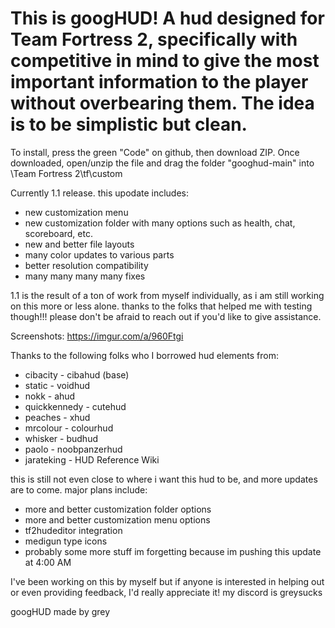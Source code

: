 # This is googHUD! A hud designed for Team Fortress 2, specifically with competitive in mind to give the most important information to the player without overbearing them. The idea is to be simplistic but clean. 

To install, press the green "Code" on github, then download ZIP. Once downloaded, open/unzip the file and drag the folder "googhud-main" into \Team Fortress 2\tf\custom

Currently 1.1 release. this upodate includes:
- new customization menu
- new customization folder with many options such as health, chat, scoreboard, etc.
- new and better file layouts
- many color updates to various parts
- better resolution compatibility
- many many many many fixes

1.1 is the result of a ton of work from myself individually, as i am still working on this more or less alone. thanks to the folks that helped me with testing though!!! please don't be afraid to reach out if you'd like to give assistance.

Screenshots: https://imgur.com/a/960Ftgi


Thanks to the following folks who I borrowed hud elements from:

- cibacity - cibahud (base)
- static - voidhud
- nokk - ahud
- quickkennedy - cutehud
- peaches - xhud
- mrcolour - colourhud
- whisker - budhud
- paolo - noobpanzerhud
- jarateking - HUD Reference Wiki


this is still not even close to where i want this hud to be, and more updates are to come. major plans include:

- more and better customization folder options
- more and better customization menu options
- tf2hudeditor integration
- medigun type icons
- probably some more stuff im forgetting because im pushing this update at 4:00 AM

I've been working on this by myself but if anyone is interested in helping out or even providing feedback, I'd really appreciate it! my discord is greysucks



googHUD made by grey
